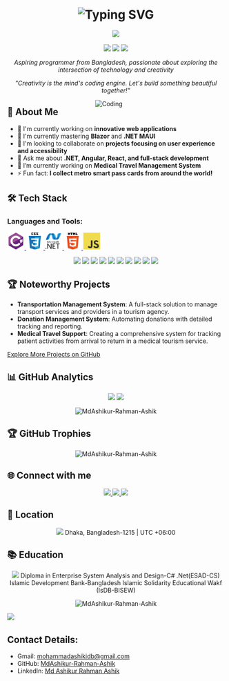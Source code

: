 <h1 align="center">
  <img src="https://readme-typing-svg.herokuapp.com?font=Fira+Code&size=30&pause=1000&color=8E2DE2&center=true&vCenter=true&width=435&lines=Welcome+to+my+Code+Camp!;I'm+Mohammad+Ashik;" alt="Typing SVG">
</h1>

<!-- Custom SVG Banner -->
<p align="center">
  <img src="https://capsule-render.vercel.app/api?type=waving&color=gradient&text=Code%20With%20Passion&height=100&section=header&animation=fadeIn&fontColor=fff&fontSize=40&fontAlignY=40"/>
</p>

<p align="center">
  <a href="https://www.linkedin.com/in/md-ashikur-rahman-ashik-560b00185/"><img src="https://img.shields.io/badge/-LinkedIn-0077B5?style=for-the-badge&logo=linkedin&logoColor=white"/></a>
  <a href="mailto:mohammadashikidb@gmail.com"><img src="https://img.shields.io/badge/-Email-D14836?style=for-the-badge&logo=gmail&logoColor=white"/></a>
  <a href="http://www.sarkarpalaceinfostore.com"><img src="https://img.shields.io/badge/-Website-1a73e8?style=for-the-badge&logo=google-chrome&logoColor=white"/></a>
</p>

<p align="center">
  <em>Aspiring programmer from Bangladesh, passionate about exploring the intersection of technology and creativity</em>
</p>

<!-- Unique Quote -->
<p align="center"><i>"Creativity is the mind's coding engine. Let's build something beautiful together!"</i></p>

<img align="right" alt="Coding" width="300" src="https://cdn.dribbble.com/users/1162077/screenshots/3848914/programmer.gif">

## 💫 About Me

- 🔭 I'm currently working on **innovative web applications**
- 🌱 I'm currently mastering **Blazor** and **.NET MAUI**
- 👯 I'm looking to collaborate on **projects focusing on user experience and accessibility**
- 💬 Ask me about **.NET, Angular, React, and full-stack development**
- 🚀 I’m currently working on **Medical Travel Management System**
- ⚡ Fun fact: **I collect metro smart pass cards from around the world!**

## 🛠️ Tech Stack
<h3 align="left">Languages and Tools:</h3>
<p align="left"> <a href="https://www.w3schools.com/cs/" target="_blank" rel="noreferrer"> <img src="https://raw.githubusercontent.com/devicons/devicon/master/icons/csharp/csharp-original.svg" alt="csharp" width="40" height="40"/> </a> <a href="https://www.w3schools.com/css/" target="_blank" rel="noreferrer"> <img src="https://raw.githubusercontent.com/devicons/devicon/master/icons/css3/css3-original-wordmark.svg" alt="css3" width="40" height="40"/> </a> <a href="https://dotnet.microsoft.com/" target="_blank" rel="noreferrer"> <img src="https://raw.githubusercontent.com/devicons/devicon/master/icons/dot-net/dot-net-original-wordmark.svg" alt="dotnet" width="40" height="40"/> </a> <a href="https://www.w3.org/html/" target="_blank" rel="noreferrer"> <img src="https://raw.githubusercontent.com/devicons/devicon/master/icons/html5/html5-original-wordmark.svg" alt="html5" width="40" height="40"/> </a> <a href="https://developer.mozilla.org/en-US/docs/Web/JavaScript" target="_blank" rel="noreferrer"> <img src="https://raw.githubusercontent.com/devicons/devicon/master/icons/javascript/javascript-original.svg" alt="javascript" width="40" height="40"/> </a> <a href="https://www.mysql.com/" target="_blank" rel="noreferrer">  </a> </p>
<p align="center">
  <img src="https://img.shields.io/badge/C%23-239120?style=for-the-badge&logo=c-sharp&logoColor=white"/>
  <img src="https://img.shields.io/badge/.NET-512BD4?style=for-the-badge&logo=dotnet&logoColor=white"/>
  <img src="https://img.shields.io/badge/Angular-DD0031?style=for-the-badge&logo=angular&logoColor=white"/>
  <img src="https://img.shields.io/badge/React-20232A?style=for-the-badge&logo=react&logoColor=61DAFB"/>
  <img src="https://img.shields.io/badge/Blazor-512BD4?style=for-the-badge&logo=blazor&logoColor=white"/>
  <img src="https://img.shields.io/badge/MAUI-512BD4?style=for-the-badge&logo=dotnet&logoColor=white"/>
  <img src="https://img.shields.io/badge/JavaScript-F7DF1E?style=for-the-badge&logo=javascript&logoColor=black"/>
  <img src="https://img.shields.io/badge/HTML5-E34F26?style=for-the-badge&logo=html5&logoColor=white"/>
  <img src="https://img.shields.io/badge/CSS3-1572B6?style=for-the-badge&logo=css3&logoColor=white"/>
  <img src="https://img.shields.io/badge/SQL-4479A1?style=for-the-badge&logo=microsoft-sql-server&logoColor=white"/>
</p>

## 🏆 Noteworthy Projects

- **Transportation Management System**: A full-stack solution to manage transport services and providers in a tourism agency.
- **Donation Management System**: Automating donations with detailed tracking and reporting.
- **Medical Travel Support**: Creating a comprehensive system for tracking patient activities from arrival to return in a medical tourism service.

[Explore More Projects on GitHub](https://github.com/MdAshikur-Rahman-Ashik)

## 📊 GitHub Analytics

<p align="center">
  <img height="180em" src="https://github-readme-stats-eight-theta.vercel.app/api?username=MdAshikur-Rahman-Ashik&show_icons=true&theme=algolia&include_all_commits=true&count_private=true"/>
  <img height="180em" src="https://github-readme-stats-eight-theta.vercel.app/api/top-langs/?username=MdAshikur-Rahman-Ashik&layout=compact&langs_count=8&theme=algolia"/>
</p>

<p align="center">
  <img src="https://github-readme-streak-stats.herokuapp.com/?user=MdAshikur-Rahman-Ashik&theme=algolia" alt="MdAshikur-Rahman-Ashik" />
</p>

## 🏆 GitHub Trophies

<p align="center">
  <img src="https://github-profile-trophy.vercel.app/?username=MdAshikur-Rahman-Ashik&theme=algolia&no-frame=false&no-bg=false&margin-w=4" alt="MdAshikur-Rahman-Ashik" />
</p>

## 🌐 Connect with me

<p align="center">
  <a href="https://www.linkedin.com/in/md-ashikur-rahman-ashik-560b00185/" target="_blank">
    <img src="https://img.icons8.com/fluent/48/000000/linkedin.png"/>
  </a>
  <a href="mailto:mohammadashikidb@gmail.com" target="_blank">
    <img src="https://img.icons8.com/fluent/48/000000/gmail.png"/>
  </a>
  <a href="http://www.sarkarpalaceinfostore.com" target="_blank">
    <img src="https://img.icons8.com/fluent/48/000000/domain.png"/>
  </a>
</p>

## 📍 Location

<p align="center">
  <img src="https://img.icons8.com/color/48/000000/bangladesh.png"/>
  Dhaka, Bangladesh-1215 | UTC +06:00
</p>

## 📚 Education

<p align="center">
  <img src="https://img.icons8.com/color/48/000000/graduation-cap.png"/>
  Diploma in Enterprise System Analysis and Design-C#  .Net(ESAD-CS)<br>
  Islamic Development Bank-Bangladesh Islamic Solidarity Educational Wakf (IsDB-BISEW)
</p>

<p align="center">
  <img src="https://komarev.com/ghpvc/?username=MdAshikur-Rahman-Ashik&label=Profile%20views&color=0e75b6&style=flat" alt="MdAshikur-Rahman-Ashik" />
</p>

<img src="https://capsule-render.vercel.app/api?type=waving&color=gradient&height=100&section=footer"/>

## Contact Details:
- Gmail: mohammadashikidb@gmail.com
- GitHub: [MdAshikur-Rahman-Ashik](https://github.com/MdAshikur-Rahman-Ashik)
- LinkedIn: [Md Ashikur Rahman Ashik](https://www.linkedin.com/in/md-ashikur-rahman-ashik-560b00185/)
